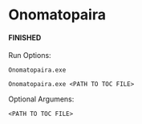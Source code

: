 # Onomatopaira
#### FINISHED

Run Options:

``Onomatopaira.exe``

``Onomatopaira.exe <PATH TO TOC FILE>``

Optional Argumens:

``<PATH TO TOC FILE>``